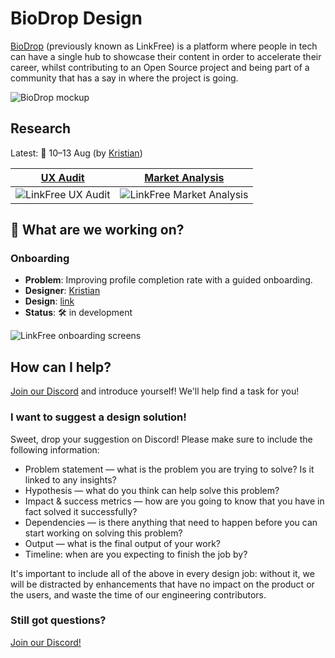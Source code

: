 # BioDrop Design

[BioDrop](https://github.com/EddieHubCommunity/LinkFree) (previously known as LinkFree) is a platform where people in tech can have a single hub to showcase their content in order to accelerate their career, whilst contributing to an Open Source project and being part of a community that has a say in where the project is going.

![BioDrop mockup](https://github.com/EddieHubCommunity/BioDropDesign/assets/22578094/0294fdde-cd71-4dc1-8378-90d1ff8ce510)

## Research
Latest: 📆 10–13 Aug (by [Kristian](https://github.com/sirkotsky))

|[UX Audit](https://www.figma.com/file/R3T0OfvLPf21vqcd9XqXdO/LinkFree-Audit-%2B-Competitors?type=whiteboard&node-id=56-81&t=SoTkKF4BEmtZjxFb-4)|[Market Analysis](https://www.figma.com/file/R3T0OfvLPf21vqcd9XqXdO/LinkFree-Audit-%2B-Competitors?type=whiteboard&node-id=56-82&t=SoTkKF4BEmtZjxFb-4)|
|-|-|
|![LinkFree UX Audit](https://github.com/EddieHubCommunity/BioDropDesign/assets/22578094/a59292c3-90d5-4194-8d81-2530e28a78af)|![LinkFree Market Analysis](https://github.com/EddieHubCommunity/BioDropDesign/assets/22578094/f8e9ced4-3fb3-4e3a-ac48-cc5dc83df719)|

## 🚧 What are we working on?

### Onboarding
- **Problem**: Improving profile completion rate with a guided onboarding.
- **Designer**: [Kristian](https://github.com/sirkotsky)
- **Design**: [link](https://www.figma.com/file/R3T0OfvLPf21vqcd9XqXdO/LinkFree-Audit-%2B-Competitors?type=whiteboard&node-id=241-1499&t=SoTkKF4BEmtZjxFb-4)
- **Status**: 🛠️ in development

![LinkFree onboarding screens](https://github.com/EddieHubCommunity/BioDropDesign/assets/22578094/b441c2f2-f6a0-4f2a-9f98-9c5e8dc2c1ee)

## How can I help?

<a href="https://discord.gg/AHJYdfQAPM">Join our Discord</a> and introduce yourself! We'll help find a task for you!

### I want to suggest a design solution!

Sweet, drop your suggestion on Discord! Please make sure to include the following information:
- Problem statement — what is the problem you are trying to solve? Is it linked to any insights? 
- Hypothesis — what do you think can help solve this problem?
- Impact & success metrics — how are you going to know that you have in fact solved it successfully?
- Dependencies — is there anything that need to happen before you can start working on solving this problem?
- Output — what is the final output of your work? 
- Timeline: when are you expecting to finish the job by? 

It's important to include all of the above in every design job: without it, we will be distracted by enhancements that have no impact on the product or the users, and waste the time of our engineering contributors. 

### Still got questions?

<a href="https://discord.gg/AHJYdfQAPM">Join our Discord!</a> 
